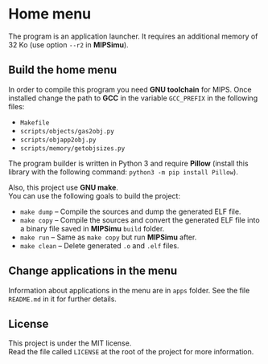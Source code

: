 # Home menu

The program is an application launcher. It requires an additional memory of
32 Ko (use option `--r2` in **MIPSimu**).



## Build the home menu

In order to compile this program you need **GNU toolchain** for MIPS. Once
installed change the path to **GCC** in the variable `GCC_PREFIX` in the following
files:

- `Makefile`
- `scripts/objects/gas2obj.py`
- `scripts/objapp2obj.py`
- `scripts/memory/getobjsizes.py`

The program builder is written in Python 3 and require **Pillow** (install this
library with the following command: `python3 -m pip install Pillow`).

Also, this project use **GNU make**.  
You can use the following goals to build the project:

- `make dump` –  Compile the sources and dump the generated ELF file.
- `make copy` – Compile the sources and convert the generated ELF file into a
                binary file saved in **MIPSimu** `build` folder.
- `make run` – Same as `make copy` but run **MIPSimu** after.
- `make clean` – Delete generated `.o` and `.elf` files.



## Change applications in the menu

Information about applications in the menu are in `apps` folder. See the file
`README.md` in it for further details.



## License

This project is under the MIT license.  
Read the file called `LICENSE` at the root of the project for more information.
